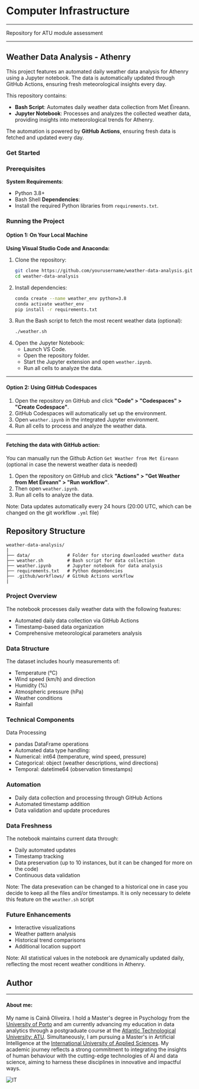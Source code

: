 # Computer Infrastructure

***

Repository for ATU module assessment

***

## Weather Data Analysis - Athenry

This project features an automated daily weather data analysis for Athenry using a Jupyter notebook. The data is automatically updated through GitHub Actions, ensuring fresh meteorological insights every day.

This repository contains:

- **Bash Script**: Automates daily weather data collection from Met Éireann.
- **Jupyter Notebook**: Processes and analyzes the collected weather data, providing insights into meteorological trends for Athenry.

The automation is powered by **GitHub Actions**, ensuring fresh data is fetched and updated every day.

### Get Started

### Prerequisites

**System Requirements**:
   - Python 3.8+
   - Bash Shell
**Dependencies**:
   - Install the required Python libraries from `requirements.txt`.

### Running the Project

#### Option 1: On Your Local Machine

**Using Visual Studio Code and Anaconda:**

1. Clone the repository:
   ```bash
   git clone https://github.com/yourusername/weather-data-analysis.git
   cd weather-data-analysis
   ```
2. Install dependencies:
   ```bash
   conda create --name weather_env python=3.8
   conda activate weather_env
   pip install -r requirements.txt
   ```
3. Run the Bash script to fetch the most recent weather data (optional):
   ```bash
   ./weather.sh
   ```
4. Open the Jupyter Notebook:
   - Launch VS Code.
   - Open the repository folder.
   - Start the Jupyter extension and open `weather.ipynb`.
   - Run all cells to analyze the data.

---

#### Option 2: Using GitHub Codespaces

1. Open the repository on GitHub and click **"Code" > "Codespaces" > "Create Codespace"**.
2. GitHub Codespaces will automatically set up the environment.
3. Open `weather.ipynb` in the integrated Jupyter environment.
4. Run all cells to process and analyze the weather data.

---

#### Fetching the data with GitHub action:

You can manually run the Github Action `Get Weather from Met Éireann` (optional in case the newerst weather data is needed)

1. Open the repository on GitHub and click **"Actions" > "Get Weather from Met Éireann" > "Run workflow"**.
2. Then open `weather.ipynb`.
3. Run all cells to analyze the data.

Note: Data updates automatically every 24 hours (20:00 UTC, which can be changed on the git workflow `.yml` file)

## Repository Structure

```
weather-data-analysis/
|
├── data/              # Folder for storing downloaded weather data
├── weather.sh         # Bash script for data collection
├── weather.ipynb      # Jupyter notebook for data analysis
├── requirements.txt   # Python dependencies
├── .github/workflows/ # GitHub Actions workflow
|
```

### Project Overview

The notebook processes daily weather data with the following features:
* Automated daily data collection via GitHub Actions
* Timestamp-based data organization
* Comprehensive meteorological parameters analysis

### Data Structure

The dataset includes hourly measurements of:
* Temperature (°C)
* Wind speed (km/h) and direction
* Humidity (%)
* Atmospheric pressure (hPa)
* Weather conditions
* Rainfall

### Technical Components

Data Processing
* pandas DataFrame operations
* Automated data type handling:
* Numerical: int64 (temperature, wind speed, pressure)
* Categorical: object (weather descriptions, wind directions)
* Temporal: datetime64 (observation timestamps)

### Automation

* Daily data collection and processing through GitHub Actions
* Automated timestamp addition
* Data validation and update procedures

### Data Freshness

The notebook maintains current data through:
* Daily automated updates
* Timestamp tracking
* Data preservation (up to 10 instances, but it can be changed for more on the code)
* Continuous data validation

Note: The data presevation can be changed to a historical one in case you decide to keep all the files and/or timestamps. It is only necessary to delete this feature on the `weather.sh` script

### Future Enhancements

* Interactive visualizations
* Weather pattern analysis
* Historical trend comparisons
* Additional location support

Note: All statistical values in the notebook are dynamically updated daily, reflecting the most recent weather conditions in Athenry.

## Author

***

#### About me:

My name is Cainã Oliveira. I hold a Master's degree in Psychology from the [University of Porto](https://www.up.pt/portal/en/) and am currently advancing my education in data analytics through a postgraduate course at the [Atlantic Technological University: ATU](https://www.atu.ie/). Simultaneously, I am pursuing a Master's in Artificial Intelligence at the [International University of Applied Sciences](https://www.iu.org/). My academic journey reflects a strong commitment to integrating the insights of human behaviour with the cutting-edge technologies of AI and data science, aiming to harness these disciplines in innovative and impactful ways.

![IT](https://erp.today/wp-content/uploads/2022/12/Artificial_Intelligence-2048x1024.jpg)
